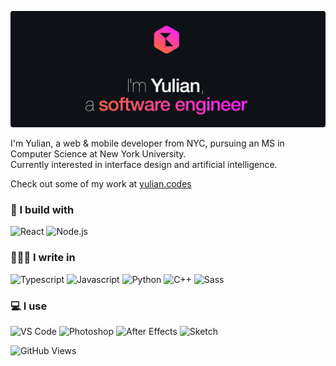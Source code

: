 [![Hello, I'm Yulian](/assets/images/header.png)](https://yulian.codes)

<!-- <span style="padding-left: 7px;"></span> -->

I'm Yulian, a web & mobile developer from NYC, pursuing an MS in Computer Science at New York University.<br/>
Currently interested in interface design and artificial intelligence.

Check out some of my work at [yulian.codes](https://yulian.codes)

### 🔨 I build with

![React](https://img.shields.io/badge/React-555555?style=for-the-badge&logo=react&logoColor=61DAFB)
![Node.js](https://img.shields.io/badge/Node.js-555555?style=for-the-badge&logo=nodedotjs&logoColor=afff6f)

### 🧑🏼‍💻 I write in

![Typescript](https://img.shields.io/badge/TypeScript-555555?style=for-the-badge&logo=typescript&logoColor=4b9cff)
![Javascript](https://img.shields.io/badge/JavaScript-555555?style=for-the-badge&logo=javascript&logoColor=ffd74b)
![Python](https://img.shields.io/badge/Python-555555?style=for-the-badge&logo=python&logoColor=4b9cff)
![C++](https://img.shields.io/badge/C%2B%2B-555555?style=for-the-badge&logo=c%2B%2B&logoColor=4bc6ff)
![Sass](https://img.shields.io/badge/Sass-555555?style=for-the-badge&logo=sass&logoColor=ff85de)

### 💻 I use

![VS Code](https://img.shields.io/badge/Visual_Studio_Code-555555?style=for-the-badge&logo=visual%20studio%20code&logoColor=4bb5ff)
![Photoshop](https://img.shields.io/badge/Adobe%20Photoshop-555555?style=for-the-badge&logo=Adobe%20Photoshop&logoColor=4b9cff)
![After Effects](https://img.shields.io/badge/Adobe%20after%20affects-555555?style=for-the-badge&logo=Adobe%20after%20effects&logoColor=CF96FD)
![Sketch](https://img.shields.io/badge/Sketch-555555?style=for-the-badge&logo=sketch&logoColor=ffbf5b)

![GitHub Views](https://komarev.com/ghpvc/?username=ykray&color=4b9cff&style=for-the-badge)

<!--
**ykray/ykray** is a ✨ _special_ ✨ repository because its `README.md` (this file) appears on your GitHub profile.

Here are some ideas to get you started:

- 🔭 I’m currently working on ...
- 🌱 I’m currently learning ...
- 👯 I’m looking to collaborate on ...
- 🤔 I’m looking for help with ...
- 💬 Ask me about ...
- 📫 How to reach me: ...
- 😄 Pronouns: ...
- ⚡ Fun fact: ...
-->
